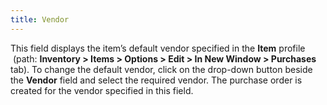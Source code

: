 ```yaml
---
title: Vendor
---
```



This field displays the item’s default vendor specified in the **Item** profile  (path:  **Inventory &gt; Items &gt; Options &gt; 
 Edit &gt; In New Window &gt; Purchases** tab). To change the default  vendor, click on the drop-down button beside the **Vendor**  field and select the required vendor. The purchase order is created for  the vendor specified in this field.
